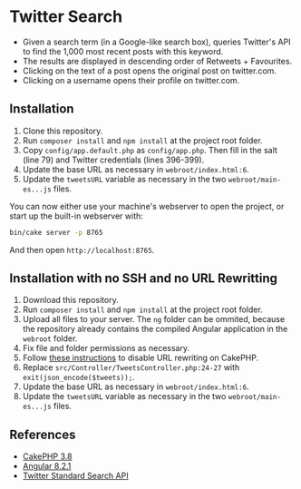 # Twitter Search

* Given a search term (in a Google-like search box), queries Twitter's API to find the 1,000 most recent posts with this keyword.
* The results are displayed in descending order of Retweets + Favourites.
* Clicking on the text of a post opens the original post on twitter.com.
* Clicking on a username opens their profile on twitter.com.

## Installation

1. Clone this repository.
2. Run `composer install` and `npm install` at the project root folder.
3. Copy `config/app.default.php` as `config/app.php`. Then fill in the salt (line 79) and Twitter credentials (lines 396-399).
4. Update the base URL as necessary in `webroot/index.html:6`.
5. Update the `tweetsURL` variable as necessary in the two `webroot/main-es...js` files.

You can now either use your machine's webserver to open the project, or start up the built-in webserver with:

```bash
bin/cake server -p 8765
```

And then open `http://localhost:8765`.

## Installation with no SSH and no URL Rewritting

1. Download this repository.
2. Run `composer install` and `npm install` at the project root folder.
3. Upload all files to your server. The `ng` folder can be ommited, because the repository already contains the compiled Angular application in the `webroot` folder.
4. Fix file and folder permissions as necessary.
5. Follow [these instructions](https://book.cakephp.org/3.0/en/installation.html#i-can-t-use-url-rewriting) to disable URL rewriting on CakePHP.
6. Replace `src/Controller/TweetsController.php:24-27` with `exit(json_encode($tweets));`.
7. Update the base URL as necessary in `webroot/index.html:6`.
8. Update the `tweetsURL` variable as necessary in the two `webroot/main-es...js` files.

## References

* [CakePHP 3.8](https://book.cakephp.org/3.0/en/installation.html)
* [Angular 8.2.1](https://angular.io/guide/setup-local)
* [Twitter Standard Search API](https://developer.twitter.com/en/docs/tweets/search/api-reference/get-search-tweets.html)
